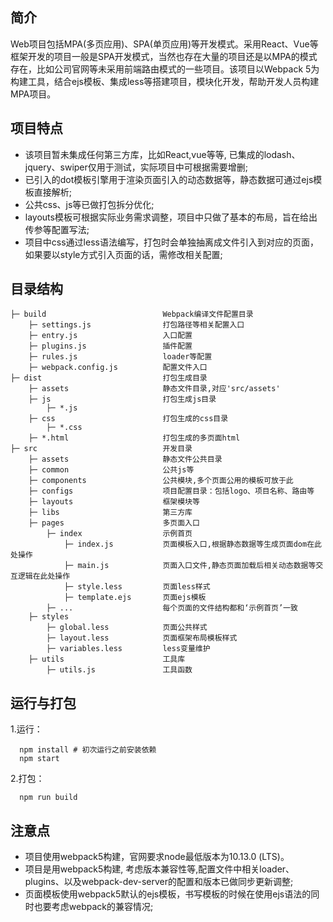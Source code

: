 ## 简介

Web项目包括MPA(多页应用)、SPA(单页应用)等开发模式。采用React、Vue等框架开发的项目一般是SPA开发模式，当然也存在大量的项目还是以MPA的模式存在，比如公司官网等未采用前端路由模式的一些项目。该项目以Webpack 5为构建工具，结合ejs模板、集成less等搭建项目，模块化开发，帮助开发人员构建MPA项目。

## 项目特点
- 该项目暂未集成任何第三方库，比如React,vue等等, 已集成的lodash、jquery、swiper仅用于测试，实际项目中可根据需要增删;
- 已引入的dot模板引擎用于渲染页面引入的动态数据等，静态数据可通过ejs模板直接解析;
- 公共css、js等已做打包拆分优化;
- layouts模板可根据实际业务需求调整，项目中只做了基本的布局，旨在给出传参等配置写法;
- 项目中css通过less语法编写，打包时会单独抽离成文件引入到对应的页面，如果要以style方式引入页面的话，需修改相关配置;

## 目录结构
```
├─ build                          Webpack编译文件配置目录
    ├─ settings.js                打包路径等相关配置入口
    ├─ entry.js                   入口配置
    ├─ plugins.js                 插件配置
    ├─ rules.js                   loader等配置
    ├─ webpack.config.js          配置文件入口
├─ dist                           打包生成目录
    ├─ assets                     静态文件目录,对应'src/assets'
    ├─ js                         打包生成js目录
        ├─ *.js
    ├─ css                        打包生成的css目录
        ├─ *.css
    ├─ *.html                     打包生成的多页面html
├─ src                            开发目录
    ├─ assets                     静态文件公共目录
    ├─ common                     公共js等
    ├─ components                 公共模块,多个页面公用的模板可放于此
    ├─ configs                    项目配置目录：包括logo、项目名称、路由等
    ├─ layouts                    框架模块等
    ├─ libs                       第三方库
    ├─ pages                      多页面入口
        ├─ index                  示例首页
            ├─ index.js           页面模板入口,根据静态数据等生成页面dom在此处操作
            ├─ main.js            页面入口文件,静态页面加载后相关动态数据等交互逻辑在此处操作
            ├─ style.less         页面less样式
            ├─ template.ejs       页面ejs模板
        ├─ ...                    每个页面的文件结构都和‘示例首页’一致
    ├─ styles
        ├─ global.less            页面公共样式
        ├─ layout.less            页面框架布局模板样式
        ├─ variables.less         less变量维护
    ├─ utils                      工具库
        ├─ utils.js               工具函数

```

## 运行与打包
  1.运行：
  ```
    npm install # 初次运行之前安装依赖
    npm start
  ```
  2.打包：
  ```
    npm run build
  ```

## 注意点
- 项目使用webpack5构建，官网要求node最低版本为10.13.0 (LTS)。
- 项目是用webpack5构建, 考虑版本兼容性等,配置文件中相关loader、plugins、以及webpack-dev-server的配置和版本已做同步更新调整;
- 页面模板使用webpack5默认的ejs模板，书写模板的时候在使用ejs语法的同时也要考虑webpack的兼容情况;